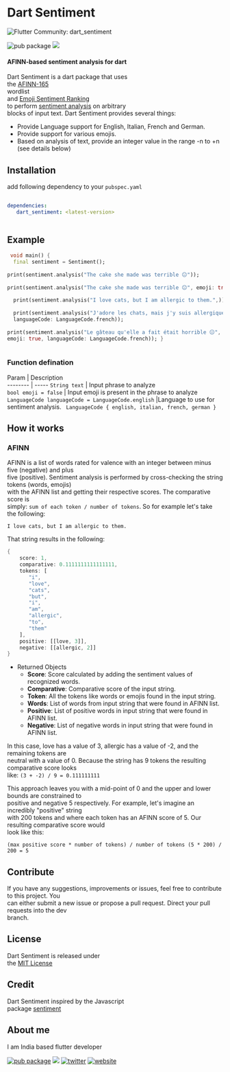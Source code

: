 

# Dart Sentiment

![Flutter Community: dart_sentiment](https://fluttercommunity.dev/_github/header/dart_sentiment)


![pub package](https://img.shields.io/pub/v/dart_sentiment.svg)      ![](https://img.shields.io/badge/PRs-welcome-brightgreen.svg)


#### AFINN-based sentiment analysis for dart

Dart Sentiment is a dart package that uses  
the  [AFINN-165](https://github.com/fnielsen/afinn/blob/master/afinn/data/AFINN-en-165.txt)  
wordlist  
and  [Emoji Sentiment Ranking](https://journals.plos.org/plosone/article?id=10.1371/journal.pone.0144296)  
to perform  [sentiment analysis](https://en.wikipedia.org/wiki/Sentiment_analysis)  on arbitrary  
blocks of input text. Dart Sentiment provides several things:
- Provide Language support for English, Italian, French and German.
- Provide support for various emojis.
- Based on analysis of text, provide an integer value in the range -n to +n (see details below)

## Installation
add following dependency to your `pubspec.yaml`
```yaml  
  
dependencies:    
   dart_sentiment: <latest-version>  
   
 ```   
## Example
```dart import 'package:dart_sentiment/dart_sentiment.dart';    
 void main() {    
  final sentiment = Sentiment();    
    
print(sentiment.analysis("The cake she made was terrible 😐"));    
    
print(sentiment.analysis("The cake she made was terrible 😐", emoji: true));    
    
  print(sentiment.analysis("I love cats, but I am allergic to them.",));    
    
  print(sentiment.analysis("J'adore les chats, mais j'y suis allergique.",    
  languageCode: LanguageCode.french));    
    
print(sentiment.analysis("Le gâteau qu'elle a fait était horrible 😐",    
emoji: true, languageCode: LanguageCode.french)); }  
  
```
### Function defination
Param | Description  
-------- | ----- `String text` | Input phrase to analyze  
`bool emoji = false` | Input emoji is present in the phrase to analyze  
`LanguageCode languageCode = LanguageCode.english` |Language to use for sentiment analysis. ` LanguageCode { english, italian, french, german }`

## How it works

### AFINN

AFINN is a list of words rated for valence with an integer between minus five (negative) and plus  
five (positive). Sentiment analysis is performed by cross-checking the string tokens (words, emojis)  
with the AFINN list and getting their respective scores. The comparative score is  
simply:  `sum of each token / number of tokens`. So for example let's take the following:

`I love cats, but I am allergic to them.`

That string results in the following:

```dart    
{  
	score: 1, 
	comparative: 0.1111111111111111,    
    tokens: [    
       "i",    
       "love",    
       "cats",    
       "but",    
       "i",    
       "am",    
       "allergic",    
       "to",    
       "them"    
    ],    
    positive: [[love, 3]],    
    negative: [[allergic, 2]]    
} 
``` 
- Returned Objects
  - **Score**: Score calculated by adding the sentiment values of recognized words.
  - **Comparative**: Comparative score of the input string.
  - **Token**: All the tokens like words or emojis found in the input string.
  - **Words**: List of words from input string that were found in AFINN list.
  - **Positive**: List of positive words in input string that were found in AFINN list.
  - **Negative**: List of negative words in input string that were found in AFINN list.

In this case, love has a value of 3, allergic has a value of -2, and the remaining tokens are  
neutral with a value of 0. Because the string has 9 tokens the resulting comparative score looks  
like:  `(3 + -2) / 9 = 0.111111111`

This approach leaves you with a mid-point of 0 and the upper and lower bounds are constrained to  
positive and negative 5 respectively. For example, let's imagine an incredibly "positive" string  
with 200 tokens and where each token has an AFINN score of 5. Our resulting comparative score would  
look like this:

``` (max positive score * number of tokens) / number of tokens (5 * 200) / 200 = 5 ```

## Contribute

If you have any suggestions, improvements or issues, feel free to contribute to this project. You  
can either submit a new issue or propose a pull request. Direct your pull requests into the dev  
branch.

## License

Dart Sentiment is released under  
the  [MIT License](https://github.com/akashlilhare/dart_sentiment/blob/main/LICENSE)

## Credit

Dart Sentiment inspired by the Javascript  
package [sentiment](https://www.npmjs.com/package/sentiment)

## About me

I am India based flutter developer

[![pub package](https://img.shields.io/badge/LinkedIn-0077B5?style=for-the-badge&logo=linkedin&logoColor=white)](https://www.linkedin.com/in/akash-lilhare-739a80192)   [![](https://img.shields.io/badge/Gmail-D14836?style=for-the-badge&logo=gmail&logoColor=white)](mailto:akashlilhare14@gmail.com) [![twitter](https://img.shields.io/badge/Twitter-1DA1F2?style=for-the-badge&logo=twitter&logoColor=white)](https://twitter.com/akash__lilhare) [![website](https://img.shields.io/badge/website-000000?style=for-the-badge&logo=About.me&logoColor=white)](https://akash-lilhare.netlify.app)